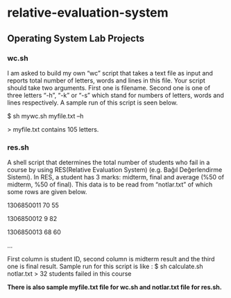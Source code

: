 # relative-evaluation-system


## Operating System Lab Projects 

### wc.sh

I am asked to build my own “wc” script that takes a text file as input and reports total number of letters, words and lines in this file. Your script should take two arguments. First one is filename. Second one is one of three letters “-h”, “-k” or “-s” which stand for numbers of letters, words and lines respectively. A sample run of this script is seen below.

$ sh mywc.sh myfile.txt –h

\> myfile.txt contains 105 letters.

### res.sh

A shell script that determines the total number of students who fail in a course by using RES(Relative Evaluation System) (e.g. Bağıl Değerlendirme Sistemi). In RES, a student has 3 marks: midterm, final and average (%50 of midterm, %50 of final). This data is to be read from “notlar.txt” of which some rows are given below.

1306850011	70	55 

1306850012	9	82 

1306850013	68	60 

…

First column is student ID, second column is midterm result and the third one is final result. Sample run for this script is like :
$ sh calculate.sh notlar.txt
\> 32 students failed in this course


 **There is also sample myfile.txt file for wc.sh and notlar.txt file for res.sh.**
